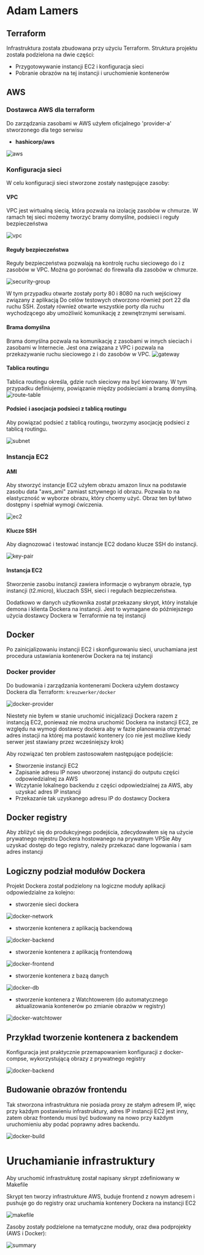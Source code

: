 # Adam Lamers

## Terraform

Infrastruktura została zbudowana przy użyciu Terraform. Struktura projektu została podzielona na dwie części:

- Przygotowywanie instancji EC2 i konfiguracja sieci
- Pobranie obrazów na tej instancji i uruchomienie kontenerów

## AWS

### Dostawca AWS dla terraform

Do zarządzania zasobami w AWS użyłem oficjalnego 'provider-a' stworzonego dla tego serwisu

- **hashicorp/aws**

![aws](assets/AWS-provider.png)

### Konfiguracja sieci

W celu konfiguracji sieci stworzone zostały następujące zasoby:

#### VPC

VPC jest wirtualną siecią, która pozwala na izolację zasobów w chmurze.
W ramach tej sieci możemy tworzyć bramy domyślne, podsieci i reguły bezpieczeństwa

![vpc](assets/AWS-VPC.png)

#### Reguły bezpieczeństwa

Reguły bezpieczeństwa pozwalają na kontrolę ruchu sieciowego do i z zasobów w VPC.
Można go porównać do firewalla dla zasobów w chmurze.

![security-group](assets/AWS-SG.png)

W tym przypadku otwarte zostały porty 80 i 8080 na ruch wejściowy związany z aplikacją
Do celów testowych otworzono również port 22 dla ruchu SSH.
Zostały również otwarte wszystkie porty dla ruchu wychodzącego aby umożliwić komunikację z zewnętrznymi serwisami.

#### Brama domyślna

Brama domyślna pozwala na komunikację z zasobami w innych sieciach i zasobami w Internecie.
Jest ona związana z VPC i pozwala na przekazywanie ruchu sieciowego z i do zasobów w VPC.
![gateway](assets/AWS-IG.png)

#### Tablica routingu

Tablica routingu określa, gdzie ruch sieciowy ma być kierowany. W tym przypadku definiujemy,
powiązanie między podsieciami a bramą domyślną.
![route-table](assets/AWS-RT.png)

#### Podsieć i asocjacja podsieci z tablicą routingu

Aby powiązać podsieć z tablicą routingu, tworzymy asocjację podsieci z tablicą routingu.

![subnet](assets/AWS-subnet.png)

### Instancja EC2

#### AMI

Aby stworzyć instancje EC2 użyłem obrazu amazon linux na podstawie zasobu data "aws_ami" zamiast sztywnego id obrazu.
Pozwala to na elastyczność w wyborze obrazu, który chcemy użyć.
Obraz ten był łatwo dostępny i spełniał wymogi ćwiczenia.

![ec2](assets/AWS-AMI.png)

#### Klucze SSH

Aby diagnozować i testować instancje EC2 dodano klucze SSH do instancji.

![key-pair](assets/AWS-SSH.png)

#### Instancja EC2

Stworzenie zasobu instancji zawiera informacje o wybranym obrazie,
typ instancji (t2.micro),
kluczach SSH, sieci i regułach bezpieczeństwa.

Dodatkowo w danych użytkownika został przekazany skrypt, który instaluje demona i klienta Dockera na instancji.
Jest to wymagane do późniejszego użycia dostawcy Dockera w Terraformie na tej instancji

## Docker

Po zainicjalizowaniu instancji EC2 i skonfigurowaniu sieci, uruchamiana jest procedura ustawiania kontenerów Dockera na tej instancji

### Docker provider

Do budowania i zarządzania kontenerami Dockera użyłem dostawcy Dockera dla Terraform:
`kreuzwerker/docker`

![docker-provider](assets/Docker-provider.png)

Niestety nie byłem w stanie uruchomić inicjalizacji Dockera razem z instancją EC2, ponieważ nie można uruchomić Dockera na instancji EC2, ze względu na wymogi dostawcy dockera aby w fazie planowania otrzymać adres instacji na której ma postawić kontenery (co nie jest możliwe kiedy serwer jest stawiany przez wcześniejszy krok)

Aby rozwiązać ten problem zastosowałem następujące podejście:

- Stworzenie instancji EC2
- Zapisanie adresu IP nowo utworzonej instancji do outputu części odpowiedzialnej za AWS
- Wczytanie lokalnego backendu z części odpowiedzialnej za AWS, aby uzyskać adres IP instancji
- Przekazanie tak uzyskanego adresu IP do dostawcy Dockera

## Docker registry

Aby zbliżyć się do produkcyjnego podejścia, zdecydowałem się na użycie prywatnego rejestru Dockera hostowanego na prywatnym VPSie
Aby uzyskać dostęp do tego registry, należy przekazać dane logowania i sam adres instancji

## Logiczny podział modułów Dockera

Projekt Dockera został podzielony na logiczne moduły aplikacji odpowiedzialne za kolejno:

- stworzenie sieci dockera

![docker-network](assets/Docker-network.png)

- stworzenie kontenera z aplikacją backendową

![docker-backend](assets/Docker-backend.png)

- stworzenie kontenera z aplikacją frontendową

![docker-frontend](assets/Docker-frontend.png)

- stworzenie kontenera z bazą danych

![docker-db](assets/Docker-database.png)

- stworzenie kontenera z Watchtowerem (do automatycznego aktualizowania kontenerów po zmianie obrazów w registry)

![docker-watchtower](assets/Docker-watchtower.png)

## Przykład tworzenie kontenera z backendem

Konfiguracja jest praktycznie przemapowaniem konfiguracji z docker-compse,
wykorzystującą obrazy z prywatnego registry

![docker-backend](assets/Docker-backend-inner.png)

## Budowanie obrazów frontendu

Tak stworzona infrastruktura nie posiada proxy ze stałym adresem IP,
więc przy każdym postawieniu infrastruktury, adres IP instancji EC2 jest inny, zatem obraz
frontendu musi być budowany na nowo przy każdym uruchomieniu aby podać poprawny adres backendu.

![docker-build](assets/Docker-build.png)

# Uruchamianie infrastruktury

Aby uruchomić infrastrukturę został napisany skrypt zdefiniowany w Makefile

Skrypt ten tworzy infrastrukture AWS, buduje frontend z nowym adresem i pushuje go do registry
oraz uruchamia kontenery Dockera na instancji EC2

![makefile](assets/TF-full.png)

Zasoby zostały podzielone na tematyczne moduły, oraz dwa podprojekty (AWS i Docker):

![summary](assets/TF-project.png)
